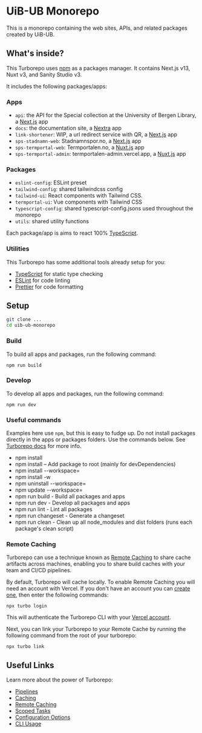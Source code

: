 # UiB-UB Monorepo

This is a monorepo containing the web sites, APIs, and related packages created by UiB-UB.

## What's inside?

This Turborepo uses [npm](https://npmjs.com) as a packages manager. It contains Next.js v13, Nuxt v3, and Sanity Studio v3. 

It includes the following packages/apps:

### Apps

- `api`: the API for the Special collection at the University of Bergen Library, a [Next.js](https://nextjs.org) app
- `docs`: the documentation site, a [Nextra](https://nextra.site) app
- `link-shortener`: WIP, a url redirect service with QR, a [Next.js](https://nextjs.org) app
- `sps-stadnamn-web`: Stadnamnspor.no, a [Next.js](https://nextjs.org) app
- `sps-termportal-web`: Termportalen.no, a [Nuxt.js](https://nuxtjs.org) app
- `sps-termportal-admin`: termportalen-admin.vercel.app, a [Nuxt.js](https://nuxtjs.org) app


### Packages

- `eslint-config`: ESLint preset
- `tailwind-config`: shared tailwindcss config
- `tailwind-ui`: React components with Tailwind CSS.
- `termportal-ui`: Vue components with Tailwind CSS
- `typescript-config`: shared typescript-config.jsons used throughout the monorepo
- `utils`: shared utility functions

Each package/app is aims to react 100% [TypeScript](https://www.typescriptlang.org/).

### Utilities

This Turborepo has some additional tools already setup for you:

- [TypeScript](https://www.typescriptlang.org/) for static type checking
- [ESLint](https://eslint.org/) for code linting
- [Prettier](https://prettier.io) for code formatting

## Setup

```sh
git clone ...
cd uib-ub-monorepo
```

### Build

To build all apps and packages, run the following command:

```
npm run build
```

### Develop

To develop all apps and packages, run the following command:

```
npm run dev
```

### Useful commands

Examples here use `npm`, but this is easy to fudge up. Do not install packages directly in the apps or packages folders. Use the commands below. See [Turborepo docs](https://turbo.build/repo/docs/core-concepts/monorepos/filtering) for more info.

* npm install
* npm install <package> – Add package to root (mainly for devDependencies)
* npm install <package> --workspace=<workspace>
* npm install <package> -w <workspace>
* npm uninstall <package> --workspace=<workspace>
* npm update <package> --workspace=<workspace>
* npm run build - Build all packages and apps
* npm run dev - Develop all packages and apps
* npm run lint - Lint all packages
* npm run changeset - Generate a changeset
* npm run clean - Clean up all node_modules and dist folders (runs each package's clean script)


### Remote Caching

Turborepo can use a technique known as [Remote Caching](https://turborepo.org/docs/core-concepts/remote-caching) to share cache artifacts across machines, enabling you to share build caches with your team and CI/CD pipelines.

By default, Turborepo will cache locally. To enable Remote Caching you will need an account with Vercel. If you don't have an account you can [create one](https://vercel.com/signup), then enter the following commands:

```
npx turbo login
```

This will authenticate the Turborepo CLI with your [Vercel account](https://vercel.com/docs/concepts/personal-accounts/overview).

Next, you can link your Turborepo to your Remote Cache by running the following command from the root of your turborepo:

```
npx turbo link
```

## Useful Links

Learn more about the power of Turborepo:

- [Pipelines](https://turborepo.org/docs/core-concepts/pipelines)
- [Caching](https://turborepo.org/docs/core-concepts/caching)
- [Remote Caching](https://turborepo.org/docs/core-concepts/remote-caching)
- [Scoped Tasks](https://turborepo.org/docs/core-concepts/scopes)
- [Configuration Options](https://turborepo.org/docs/reference/configuration)
- [CLI Usage](https://turborepo.org/docs/reference/command-line-reference)
